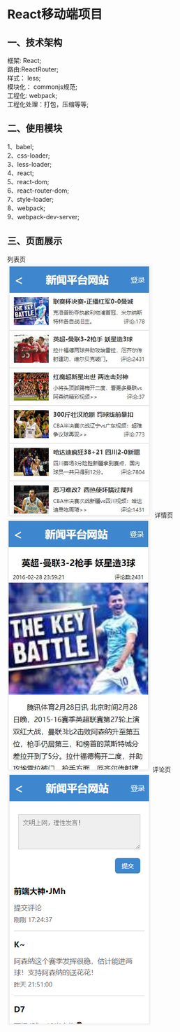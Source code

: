 React移动端项目
====
一、技术架构
-------
框架: React;<br>
路由:ReactRouter;<br>
样式： less;<br>
模块化： commonjs规范;<br>
工程化: webpack;<br>
工程化处理：打包，压缩等等;<br>

二、使用模块
-------
1、babel;<br>
2、css-loader;<br>
3、less-loader;<br>
4、react;<br>
5、react-dom;<br>
6、react-router-dom;<br>
7、style-loader;<br>
8、webpack;<br>
9、webpack-dev-server;<br>

三、页面展示
-------
列表页<br>
![列表页](https://github.com/hjm844091272/newsNetwork/blob/master/img/projectPicture/list.jpg)
详情页<br>
![详情页](https://github.com/hjm844091272/newsNetwork/blob/master/img/projectPicture/detali.jpg)
评论页<br>
![评论页](https://github.com/hjm844091272/newsNetwork/blob/master/img/projectPicture/rating.png)
